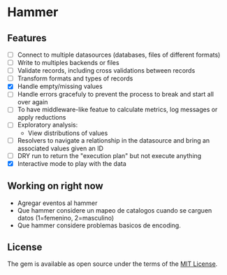 # Hammer

## Features
  - [ ] Connect to multiple datasources (databases, files of different formats)
  - [ ] Write to multiples backends or files
  - [ ] Validate records, including cross validations between records
  - [ ] Transform formats and types of records
  - [x] Handle empty/missing values
  - [ ] Handle errors gracefuly to prevent the process to break and start all over again
  - [ ] To have middleware-like featue to calculate metrics, log messages or apply reductions
  - [ ] Exploratory analysis:
      * View distributions of values
  - [ ] Resolvers to navigate a relationship in the datasource and bring an associated values given an ID
  - [ ] DRY run to return the "execution plan" but not execute anything
  - [x] Interactive mode to play with the data

## Working on right now
 * Agregar eventos al hammer
 * Que hammer considere un mapeo de catalogos cuando se carguen datos (1=femenino, 2=masculino)
 * Que hammer considere problemas basicos de encoding.

## License

The gem is available as open source under the terms of the [MIT License](https://opensource.org/licenses/MIT).
